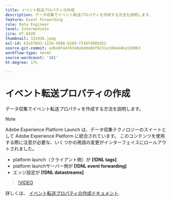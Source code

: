 ```yaml
---
title: イベント転送プロパティの作成
description: データ収集でイベント転送プロパティを作成する方法を説明します。
feature: Event Forwarding
role: Data Engineer
level: Intermediate
jira: KT-6420
thumbnail: 331938.jpeg
exl-id: 63a578d3-1220-4588-b289-7310f4905d52
source-git-commit: adbe8f4476340abddebbf9231e3dde44ba328063
workflow-type: tm+mt
source-wordcount: '101'
ht-degree: 17%

---
```


# イベント転送プロパティの作成

データ収集でイベント転送プロパティを作成する方法を説明します。

>[!NOTE]
>
>Adobe Experience Platform Launch は、データ収集テクノロジーのスイートとして Adobe Experience Platform に統合されています。 このコンテンツを使用する際に注意が必要な、いくつかの用語の変更がインターフェイスにロールアウトされました。
>
> * platform launch（クライアント側）が **[!DNL tags]**
> * platform launchサーバー側が **[!DNL event forwarding]**
> * エッジ設定が **[!DNL datastreams]**

>[!VIDEO](https://video.tv.adobe.com/v/331938?quality=12&learn=on)

詳しくは、 [イベント転送プロパティの作成ドキュメント](https://experienceleague.adobe.com/docs/experience-platform/tags/event-forwarding/getting-started.html#create-an-event-forwarding-property).